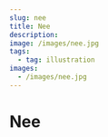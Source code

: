 ```yaml
---
slug: nee
title: Nee
description:
image: /images/nee.jpg
tags:
  - tag: illustration
images:
  - /images/nee.jpg
---
```


# Nee
